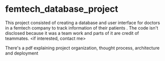 # femtech_database_project
This project consisted of creating a database and user interface for doctors in a femtech company to track information of their patients .
The code isn't disclosed because it was a team work and parts of it are credit of teammates. <if interested, contact me>

There's a pdf explaining project organization, thought process, architecture and deployment
